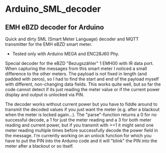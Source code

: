 # Arduino_SML_decoder

## EMH eBZD decoder for Arduino

Quick and dirty SML (Smart Meter Language) decoder and MQTT transmitter for the EMH eBZD smart meter.

- Tested only with Arduino MEGA and ENC28J60 Phy.

Special decoder for the eBZD "Bezugszähler" 1 EMH00 with IR data port. When capturing the messages from this smart meter I noticed a small difference to the other meters. The payload is not fixed in length (and padded with zeros), so I had to find the start and end of the payload myself with different, non-changing data fields. 
This works quite well, but so far the code cannot detect if its just reading the meter value or if the current power display and output is unlocked via PIN. 

The decoder works without current power but you have to fiddle around to transmit the decoded values if you just want the meter (e.g. after a blackout when the meter is locked again...).  The "parse"-function returns a 0 for no successful decode, a 1 for just the meter reading and a 3 for both meter reading and current power, but if you transmit with >=1 it might send one meter reading multiple times before successfully decode the power field in the message. 
I'm currently working on an unlock function for which you have to put the PIN into the Arduino code and it will "blink" the PIN into the meter after a blackout or so itself.
